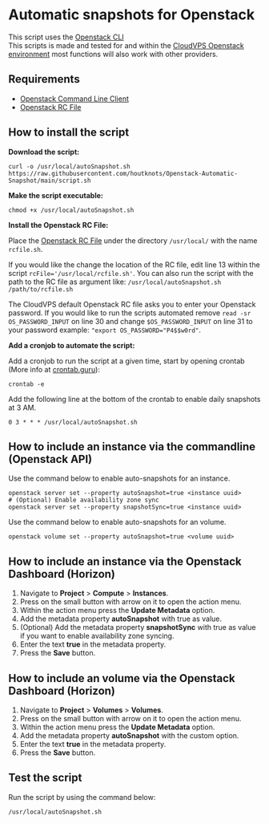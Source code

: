 # Automatic snapshots for Openstack
This script uses the [Openstack CLI](https://docs.openstack.org/newton/user-guide/common/cli-install-openstack-command-line-clients.html)  
This scripts is made and tested for and within the [CloudVPS Openstack environment](https://l.jhcs.nl/brpnFSPq) most functions will also work with other providers.

## Requirements 
 - [Openstack Command Line Client](https://l.jhcs.nl/AALyHOQu)
 - [Openstack RC File](https://l.jhcs.nl/daNZS33F)
 
## How to install the script
**Download the script:**
```
curl -o /usr/local/autoSnapshot.sh https://raw.githubusercontent.com/houtknots/Openstack-Automatic-Snapshot/main/script.sh
```

**Make the script executable:**
```
chmod +x /usr/local/autoSnapshot.sh
```

**Install the Openstack RC File:**

Place the [Openstack RC File](https://l.jhcs.nl/daNZS33F) under the directory `/usr/local/` with the name `rcfile.sh`.


If you would like the change the location of the RC file, edit line 13 within the script `rcFile='/usr/local/rcfile.sh'`. You can also run the script with the path to the RC file as argument like: `/usr/local/autoSnapshot.sh /path/to/rcfile.sh`

The CloudVPS default Openstack RC file asks you to enter your Openstack password. If you would like to run the scripts automated remove `read -sr OS_PASSWORD_INPUT` on line 30 and change `$OS_PASSWORD_INPUT` on line 31 to your password example: `"export OS_PASSWORD="P4$$w0rd"`.

**Add a cronjob to automate the script:**

Add a cronjob to run the script at a given time, start by opening crontab (More info at [crontab.guru](https://crontab.guru/)):
```
crontab -e
```

Add the following line at the bottom of the crontab to enable daily snapshots at 3 AM.
```
0 3 * * * /usr/local/autoSnapshot.sh
```

## How to include an instance via the commandline (Openstack API)
Use the command below to enable auto-snapshots for an instance.
```
openstack server set --property autoSnapshot=true <instance uuid>
# (Optional) Enable availability zone sync
openstack server set --property snapshotSync=true <instance uuid>
```

Use the command below to enable auto-snapshots for an volume.
```
openstack volume set --property autoSnapshot=true <volume uuid>
```

## How to include an instance via the Openstack Dashboard (Horizon)
1. Navigate to **Project** > **Compute** > **Instances**.
2. Press on the small button with arrow on it to open the action menu.
3. Within the action menu press the **Update Metadata** option.
4. Add the metadata property **autoSnapshot** with true as value.  
5. (Optional) Add the metadata property **snapshotSync** with true as value if you want to enable availability zone syncing.
6. Enter the text **true** in the metadata property.
7. Press the **Save** button.

## How to include an volume via the Openstack Dashboard (Horizon)
1. Navigate to **Project** > **Volumes** > **Volumes**.
2. Press on the small button with arrow on it to open the action menu.
3. Within the action menu press the **Update Metadata** option.
4. Add the metadata property **autoSnapshot** with the custom option.
5. Enter the text **true** in the metadata property.
6. Press the **Save** button.

## Test the script
Run the script by using the command below:
```
/usr/local/autoSnapshot.sh
```
